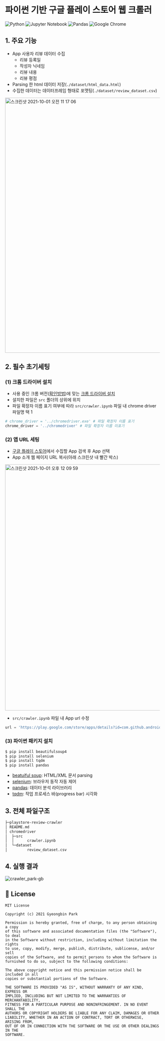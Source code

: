 # 파이썬 기반 구글 플레이 스토어 웹 크롤러
![Python](https://img.shields.io/badge/python-3670A0?style=for-the-badge&logo=python&logoColor=ffdd54)
![Jupyter Notebook](https://img.shields.io/badge/jupyter-%23FA0F00.svg?style=for-the-badge&logo=jupyter&logoColor=white)
![Pandas](https://img.shields.io/badge/pandas-%23150458.svg?style=for-the-badge&logo=pandas&logoColor=white)
![Google Chrome](https://img.shields.io/badge/Google%20Chrome-4285F4?style=for-the-badge&logo=GoogleChrome&logoColor=white)

## 1. 주요 기능
- App 사용자 리뷰 데이터 수집
  - 리뷰 등록일
  - 작성자 닉네임
  - 리뷰 내용
  - 리뷰 평점
- Parsing 한 html 데이터 저장(`./dataset/html_data.html`)
- 수집한 데이터는 데이터프레임 형태로 포맷팅(`./dataset/review_dataset.csv`)
<img width="829" alt="스크린샷 2021-10-01 오전 11 17 06" src="https://user-images.githubusercontent.com/80144296/135555380-d074d1ee-2ff6-43e3-b39e-b0ab9103c8de.png">

## 2. 필수 초기세팅
### (1) 크롬 드라이버 설치
- 사용 중인 크롬 버전([확인방법](https://support.google.com/chrome/answer/95414?hl=ko&co=GENIE.Platform%3DDesktop))에 맞는 [크롬 드라이버 설치](https://chromedriver.chromium.org/downloads)
- 설치한 파일은 `src` 폴더의 상위에 위치
- 파일 확장자 이름 표기 여부에 따라 `src/crawler.ipynb` 파일 내 chrome driver 파일명 택 1
```python
# chrome_driver = '../chromedriver.exe' # 파일 확장자 이름 표기
chrome_driver = '../chromedriver' # 파일 확장자 이름 미표기
```

### (2) 앱 URL 세팅
- [구글 플레이 스토어](https://play.google.com/store/apps)에서 수집할 App 검색 후 App 선택
- App 소개 웹 페이지 URL 복사(아래 스크린샷 내 빨간 박스)
<img width="800" alt="스크린샷 2021-10-01 오후 12 09 59" src="https://user-images.githubusercontent.com/80144296/135559627-356f1d9d-eac9-425d-aad9-e60403d8baba.png">

- `src/crawler.ipynb` 파일 내 App url 수정
```python
url = 'https://play.google.com/store/apps/details?id=com.github.android' # 예시: Github App 주소
```

### (3) 파이썬 패키지 설치
```python
$ pip install beautifulsoup4
$ pip install selenium
$ pip install tqdm
$ pip install pandas
```
- [beatuiful soup](https://www.crummy.com/software/BeautifulSoup/bs4/doc/): HTML/XML 문서 parsing
- [selenium](https://selenium-python.readthedocs.io/installation.html): 브라우저 동작 자동 제어
- [pandas](https://pandas.pydata.org/): 데이터 분석 라이브러리
- [tqdm](https://pypi.org/project/tqdm/#installation): 작업 프로세스 바(progress bar) 시각화

## 3. 전체 파일구조
``` bash
├─playstore-review-crawler
│ README.md
│ chromedriver
│  ├─src
│  │      crawler.ipynb
│  └─dataset
│         review_dataset.csv
```

## 4. 실행 결과
![crawler_park-gb](https://user-images.githubusercontent.com/80144296/135575934-3698afa4-6b74-48d9-ab1a-fae9210e073e.gif)

## 📝 License
```
MIT License

Copyright (c) 2021 Gyeongbin Park

Permission is hereby granted, free of charge, to any person obtaining a copy
of this software and associated documentation files (the "Software"), to deal
in the Software without restriction, including without limitation the rights
to use, copy, modify, merge, publish, distribute, sublicense, and/or sell
copies of the Software, and to permit persons to whom the Software is
furnished to do so, subject to the following conditions:

The above copyright notice and this permission notice shall be included in all
copies or substantial portions of the Software.

THE SOFTWARE IS PROVIDED "AS IS", WITHOUT WARRANTY OF ANY KIND, EXPRESS OR
IMPLIED, INCLUDING BUT NOT LIMITED TO THE WARRANTIES OF MERCHANTABILITY,
FITNESS FOR A PARTICULAR PURPOSE AND NONINFRINGEMENT. IN NO EVENT SHALL THE
AUTHORS OR COPYRIGHT HOLDERS BE LIABLE FOR ANY CLAIM, DAMAGES OR OTHER
LIABILITY, WHETHER IN AN ACTION OF CONTRACT, TORT OR OTHERWISE, ARISING FROM,
OUT OF OR IN CONNECTION WITH THE SOFTWARE OR THE USE OR OTHER DEALINGS IN THE
SOFTWARE.
```
